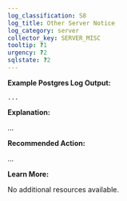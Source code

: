 ```yaml
---
log_classification: S8
log_title: Other Server Notice
log_category: server
collector_key: SERVER_MISC
tooltip: ?1
urgency: ?2
sqlstate: ?2
---
```


**Example Postgres Log Output:**

```
...
```

**Explanation:**

...

**Recommended Action:**

...

**Learn More:**

No additional resources available.

